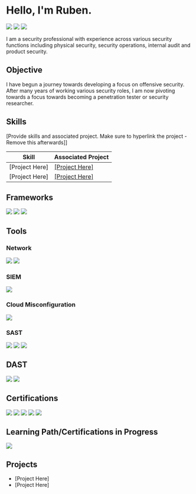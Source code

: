 # Hello, I'm Ruben.
<a href="https://www.linkedin.com/in/ruben-llerena-248924121"><img src="https://img.shields.io/badge/-LinkedIn-0072b1?&style=for-the-badge&logo=linkedin&logoColor=white" /></a> 
<a href="https://hackerone.com/darkmagic850"><img src="https://img.shields.io/badge/-HackerOne-FF6200?&style=for-the-badge&logo=hackerone&logoColor=white" /></a>
<a href="https://app.hackthebox.com/profile/1993695"><img src="https://img.shields.io/badge/-Hack%20The%20Box-9FEF00?style=for-the-badge&logo=Hack%20The%20Box&logoColor=white" /></a>

I am a security professional with experience across various security functions including physical security, security operations, internal audit and product security.

## Objective

I have begun a journey towards developing a focus on offensive security. After many years of working various security roles, I am now pivoting towards a focus towards becoming a penetration tester or security researcher.  

## Skills
[Provide skills and associated project. Make sure to hyperlink the project - Remove this afterwards]]

| Skill                                         | Associated Project         |
|-----------------------------------------------|----------------------------|
| [Project Here]          | <a href="https://google.com">[Project Here]</a>|
| [Project Here] | <a href="https://google.com">[Project Here]</a>|

## Frameworks

<div>
    <img src="https://img.shields.io/badge/-OWASP-1679A7?&style=for-the-badge&logo=Wireshark&logoColor=white" />
    <img src="https://img.shields.io/badge/-Penetration Testing Framework-EF3B2D?&style=for-the-badge&logo=Suricata&logoColor=white" />
    <img src="https://img.shields.io/badge/-Pending-777BB4?&style=for-the-badge&logo=Zeek&logoColor=white" />
</div>

## Tools

### Network
<div>
    <img src="https://img.shields.io/badge/-Nmap-1679A7?&style=for-the-badge&logo=Wireshark&logoColor=white" />
    <img src="https://img.shields.io/badge/-Wireshark-EF3B2D?&style=for-the-badge&logo=Suricata&logoColor=white" />
</div>

### SIEM
<div>
    <img src="https://img.shields.io/badge/-Splunk-000000?&style=for-the-badge&logo=Splunk&logoColor=white" />
</div>

### Cloud Misconfiguration
<div>
    <img src="https://img.shields.io/badge/-Wiz-000000?&style=for-the-badge&logo=Splunk&logoColor=white" />
</div>

### SAST
<div>
    <img src="https://img.shields.io/badge/-SpectralOps-00A4EF?&style=for-the-badge&logo=Microsoft&logoColor=white" />
    <img src="https://img.shields.io/badge/-Trufflehog-4B275F?&style=for-the-badge&logo=Velociraptor&logoColor=white" />
        <img src="https://img.shields.io/badge/-Semgrep-4B275F?&style=for-the-badge&logo=Velociraptor&logoColor=white" />
</div>

## DAST 
<div>
    <img src="https://img.shields.io/badge/-Burp Suite-00A4EF?&style=for-the-badge&logo=Microsoft&logoColor=white" />
    <img src="https://img.shields.io/badge/-Zap-00A4EF?&style=for-the-badge&logo=Microsoft&logoColor=white" />
</div>

## Certifications
<div>
<img src="https://img.shields.io/badge/-Security%2B-FF0000?&style=for-the-badge&logoColor=white" />
<img src="https://img.shields.io/badge/-GCIH-006400?&style=for-the-badge&logoColor=white" />
<img src="https://img.shields.io/badge/-AWS Architect Associate-006400?&style=for-the-badge&logoColor=white" />
<img src="https://img.shields.io/badge/-AWS Developer Associate-006400?&style=for-the-badge&logoColor=white" />
<img src="https://img.shields.io/badge/-Junior Penetration Tester-000080?&style=for-the-badge&logoColor=white" />
</div>

## Learning Path/Certifications in Progress
<div>
<img src="https://img.shields.io/badge/-Practical Network Penetration Tester (PNPT)-FF0000?&style=for-the-badge&logo=CompTIA&logoColor=white" />
</div>

## Projects
- [Project Here]
- [Project Here]
